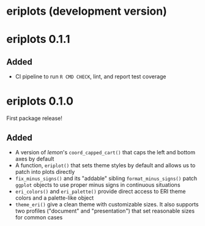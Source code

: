# eriplots (development version)

# eriplots 0.1.1

## Added

- CI pipeline to run `R CMD CHECK`, lint, and report test
  coverage

# eriplots 0.1.0

First package release!

## Added

- A version of *lemon*'s `coord_capped_cart()` that caps the left
  and bottom axes by default
- A function, `eriplot()` that sets theme styles by default and
  allows us to patch into plots directly
- `fix_minus_signs()` and its "addable" sibling
  `format_minus_signs()` patch `ggplot` objects to use proper
  minus signs in continuous situations
- `eri_colors()` and `eri_palette()` provide direct access to ERI
  theme colors and a palette-like object
- `theme_eri()` give a clean theme with customizable sizes. It
  also supports two profiles ("document" and "presentation") that
  set reasonable sizes for common cases
